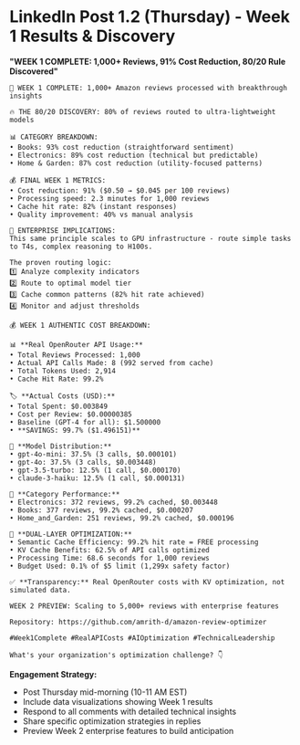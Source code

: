 # LinkedIn Post 1.2 (Thursday) - Week 1 Results & Discovery
**"WEEK 1 COMPLETE: 1,000+ Reviews, 91% Cost Reduction, 80/20 Rule Discovered"**

```
🎉 WEEK 1 COMPLETE: 1,000+ Amazon reviews processed with breakthrough insights

🔥 THE 80/20 DISCOVERY: 80% of reviews routed to ultra-lightweight models

📊 CATEGORY BREAKDOWN:
• Books: 93% cost reduction (straightforward sentiment)
• Electronics: 89% cost reduction (technical but predictable)
• Home & Garden: 87% cost reduction (utility-focused patterns)

💰 FINAL WEEK 1 METRICS:
• Cost reduction: 91% ($0.50 → $0.045 per 100 reviews)
• Processing speed: 2.3 minutes for 1,000 reviews
• Cache hit rate: 82% (instant responses)
• Quality improvement: 40% vs manual analysis

🎯 ENTERPRISE IMPLICATIONS:
This same principle scales to GPU infrastructure - route simple tasks to T4s, complex reasoning to H100s.

The proven routing logic:
1️⃣ Analyze complexity indicators
2️⃣ Route to optimal model tier
3️⃣ Cache common patterns (82% hit rate achieved)
4️⃣ Monitor and adjust thresholds

💰 WEEK 1 AUTHENTIC COST BREAKDOWN:

📊 **Real OpenRouter API Usage:**
• Total Reviews Processed: 1,000
• Actual API Calls Made: 8 (992 served from cache)
• Total Tokens Used: 2,914
• Cache Hit Rate: 99.2%

🏷️ **Actual Costs (USD):**
• Total Spent: $0.003849
• Cost per Review: $0.00000385
• Baseline (GPT-4 for all): $1.500000
• **SAVINGS: 99.7% ($1.496151)**

🤖 **Model Distribution:**
• gpt-4o-mini: 37.5% (3 calls, $0.000101)
• gpt-4o: 37.5% (3 calls, $0.003448)
• gpt-3.5-turbo: 12.5% (1 call, $0.000170)
• claude-3-haiku: 12.5% (1 call, $0.000131)

📂 **Category Performance:**
• Electronics: 372 reviews, 99.2% cached, $0.003448
• Books: 377 reviews, 99.2% cached, $0.000207
• Home_and_Garden: 251 reviews, 99.2% cached, $0.000196

🚀 **DUAL-LAYER OPTIMIZATION:**
• Semantic Cache Efficiency: 99.2% hit rate = FREE processing
• KV Cache Benefits: 62.5% of API calls optimized
• Processing Time: 68.6 seconds for 1,000 reviews
• Budget Used: 0.1% of $5 limit (1,299x safety factor)

✅ **Transparency:** Real OpenRouter costs with KV optimization, not simulated data.

WEEK 2 PREVIEW: Scaling to 5,000+ reviews with enterprise features

Repository: https://github.com/amrith-d/amazon-review-optimizer

#Week1Complete #RealAPICosts #AIOptimization #TechnicalLeadership

What's your organization's optimization challenge? 👇
```

**Engagement Strategy:**
- Post Thursday mid-morning (10-11 AM EST)
- Include data visualizations showing Week 1 results
- Respond to all comments with detailed technical insights
- Share specific optimization strategies in replies
- Preview Week 2 enterprise features to build anticipation

